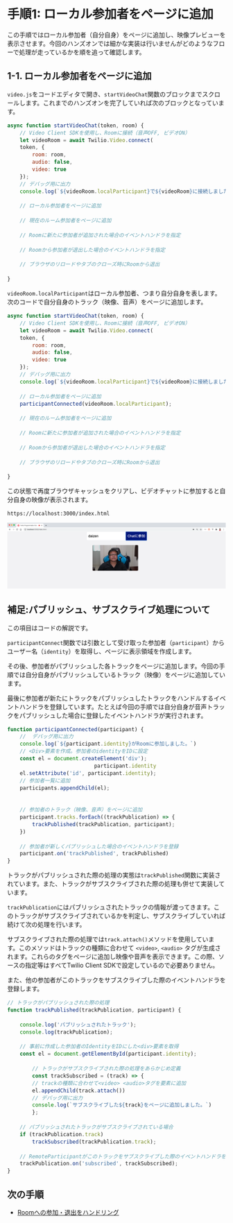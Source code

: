# 手順1: ローカル参加者をページに追加

この手順ではローカル参加者（自分自身）をページに追加し、映像プレビューを表示させます。今回のハンズオンでは細かな実装は行いませんがどのようなフローで処理が走っているかを順を追って確認します。

## 1-1. ローカル参加者をページに追加

`video.js`をコードエディタで開き、`startVideoChat`関数のブロックまでスクロールします。これまでのハンズオンを完了していれば次のブロックとなっています。

```js
async function startVideoChat(token, room) {
    // Video Client SDKを使用し、Roomに接続（音声OFF, ビデオON）
    let videoRoom = await Twilio.Video.connect(
    token, {
        room: room,
        audio: false,
        video: true
    });
    // デバッグ用に出力
    console.log(`${videoRoom.localParticipant}で${videoRoom}に接続しました`);

    // ローカル参加者をページに追加

    // 現在のルーム参加者をページに追加
    
    // Roomに新たに参加者が追加された場合のイベントハンドラを指定
    
    // Roomから参加者が退出した場合のイベントハンドラを指定
    
    // ブラウザのリロードやタブのクローズ時にRoomから退出

}
```

`videoRoom.localParticipant`はローカル参加者、つまり自分自身を表します。
次のコードで自分自身のトラック（映像、音声）をページに追加します。

```js
async function startVideoChat(token, room) {
    // Video Client SDKを使用し、Roomに接続（音声OFF, ビデオON）
    let videoRoom = await Twilio.Video.connect(
    token, {
        room: room,
        audio: false,
        video: true
    });
    // デバッグ用に出力
    console.log(`${videoRoom.localParticipant}で${videoRoom}に接続しました`);

    // ローカル参加者をページに追加
    participantConnected(videoRoom.localParticipant);

    // 現在のルーム参加者をページに追加

    // Roomに新たに参加者が追加された場合のイベントハンドラを指定
    
    // Roomから参加者が退出した場合のイベントハンドラを指定
    
    // ブラウザのリロードやタブのクローズ時にRoomから退出

}
```

この状態で再度ブラウザキャッシュをクリアし、ビデオチャットに参加すると自分自身の映像が表示されます。

```
https://localhost:3000/index.html
```

![ローカル参加者を追加](../assets/04-add-local-participants.png)


## 補足:パブリッシュ、サブスクライブ処理について

この項目はコードの解説です。

`participantConnect`関数では引数として受け取った参加者（`participant`）からユーザー名（`identity`）を取得し、ページに表示領域を作成します。

その後、参加者がパブリッシュした各トラックをページに追加します。今回の手順では自分自身がパブリッシュしているトラック（映像）をページに追加しています。

 最後に参加者が新たにトラックをパブリッシュしたトラックをハンドルするイベントハンドラを登録しています。たとえば今回の手順では自分自身が音声トラックをパブリッシュした場合に登録したイベントハンドラが実行されます。

```js
function participantConnected(participant) {
    //  デバッグ用に出力
    console.log(`${participant.identity}がRoomに参加しました。`)
    // <Div>要素を作成。参加者のidentityをIDに設定
    const el = document.createElement('div');
                            participant.identity
    el.setAttribute('id', participant.identity);
    // 参加者一覧に追加
    participants.appendChild(el);


    // 参加者のトラック（映像、音声）をページに追加
    participant.tracks.forEach((trackPublication) => {
        trackPublished(trackPublication, participant);
    })

    // 参加者が新しくパブリッシュした場合のイベントハンドラを登録
    participant.on('trackPublished', trackPublished)
}
```

トラックがパブリッシュされた際の処理の実態は`trackPublished`関数に実装されています。また、トラックがサブスクライブされた際の処理も併せて実装しています。

`trackPublication`にはパブリッシュされたトラックの情報が渡ってきます。このトラックがサブスクライブされているかを判定し、サブスクライブしていれば続けて次の処理を行います。

サブスクライブされた際の処理では`track.attach()`メソッドを使用しています。このメソッドはトラックの種類に合わせて `<video>`, `<audio>` タグが生成されます。これらのタグをページに追加し映像や音声を表示できます。この際、ソースの指定等はすべてTwilio Client SDKで設定しているので必要ありません。

また、他の参加者がこのトラックをサブスクライブした際のイベントハンドラを登録します。

```js
// トラックがパブリッシュされた際の処理
function trackPublished(trackPublication, participant) {

    console.log('パブリッシュされたトラック');
    console.log(trackPublication);

    // 事前に作成した参加者のIdentityをIDにした<div>要素を取得
    const el = document.getElementById(participant.identity);

        // トラックがサブスクライブされた際の処理をあらかじめ定義
        const trackSubscribed = (track) => {
        // trackの種類に合わせて<video> <audio>タグを要素に追加
        el.appendChild(track.attach())
        // デバッグ用に出力
        console.log(`サブスクライブした${track}をページに追加しました。`)
        };

    // パブリッシュされたトラックがサブスクライブされている場合
    if (trackPublication.track)
        trackSubscribed(trackPublication.track);
    
    // RemoteParticipantがこのトラックをサブスクライブした際のイベントハンドラを登録
    trackPublication.on('subscribed', trackSubscribed);
}
```

## 次の手順

- [Roomへの参加・退出をハンドリング](02-Handle-Join-Leave-Participant.md)